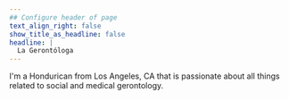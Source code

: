 ```yaml
---
## Configure header of page
text_align_right: false
show_title_as_headline: false
headline: |
  La Gerontóloga 
---
```


<!-- this is a subheadline -->
I'm a Hondurican from Los Angeles, CA that is passionate about all things related to social and medical gerontology. 

